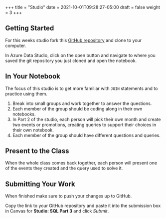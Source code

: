 +++
title = "Studio"
date = 2021-10-01T09:28:27-05:00
draft = false
weight = 3
+++

## Getting Started

For this weeks studio fork this [GitHub repository](https://github.com/launchcodeeducation/SQL-Part-3-Studio) and clone to your computer.  

In Azure Data Studio, click on the open button and navigate to where you saved the git repository you just cloned and open the notebook.  

## In Your Notebook

The focus of this studio is to get more familiar with `JOIN` statements and to practice using them.
 
1. Break into small groups and work together to answer the questions.  
1. Each member of the group should be coding along in their own notebooks.  
1. In Part 2 of the studio, each person will pick their own month and create two events or promotions, creating queries to support their choices in their own notebook.
1. Each member of the group should have different questions and queries.
 
## Present to the Class

When the whole class comes back together, each person will present one of the events they created and the query used to solve it.

## Submitting Your Work

When finished make sure to push your changes up to GitHub. 

Copy the link to your GitHub repository and paste it into the submission box in Canvas for **Studio: SQL Part 3** and click *Submit*.